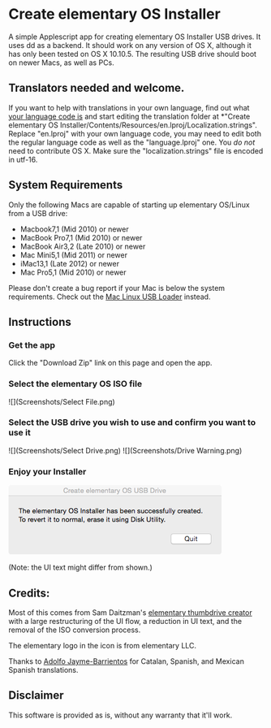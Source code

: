 # Create elementary OS Installer

A simple Applescript app for creating elementary OS Installer USB drives. It uses dd as a backend. It should work on any version of OS X, although it has only been tested on OS X 10.10.5. The resulting USB drive should boot on newer Macs, as well as PCs.

## Translators needed and welcome.
If you want to help with translations in your own language, find out what [your language code is](http://loc.gov/standards/iso639-2/php/code_list.php) and start editing the translation folder at *"Create elementary OS Installer/Contents/Resources/en.lproj/Localization.strings". Replace "en.lproj" with your own language code, you may need to edit both the regular language code as well as the "language.lproj" one. You *do not* need to contribute OS X. Make sure the "localization.strings" file is encoded in utf-16. 

## System Requirements

Only the following Macs are capable of starting up elementary OS/Linux from a USB drive:

- Macbook7,1 (Mid 2010) or newer
- MacBook Pro7,1 (Mid 2010) or newer
- MacBook Air3,2 (Late 2010) or newer
- Mac Mini5,1 (Mid 2011) or newer
- iMac13,1 (Late 2012) or newer
- Mac Pro5,1 (Mid 2010) or newer

Please don't create a bug report if your Mac is below the system requirements. Check out the [Mac Linux USB Loader](https://github.com/SevenBits/Mac-Linux-USB-Loader) instead.

## Instructions

### Get the app

Click the "Download Zip" link on this page and open the app.

### Select the elementary OS ISO file

![](Screenshots/Select File.png)

### Select the USB drive you wish to use and confirm you want to use it

![](Screenshots/Select Drive.png)
![](Screenshots/Drive Warning.png)

### Enjoy your Installer

![](Screenshots/Success.png)

(Note: the UI text might differ from shown.)

## Credits:

Most of this comes from Sam Daitzman's [elementary thumbdrive creator](https://github.com/sdaitzman/elementary-thumbdrive-creator) with a large restructuring of the UI flow, a reduction in UI text, and the removal of the ISO conversion process.

The elementary logo in the icon is from elementary LLC.

Thanks to [Adolfo Jayme-Barrientos](https://github.com/fitojb) for Catalan, Spanish, and Mexican Spanish translations.

## Disclaimer

This software is provided as is, without any warranty that it'll work.
